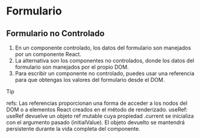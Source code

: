 # Formulario

## Formulario no Controlado

1. En un componente controlado, los datos del formulario son manejados por un componente React.
2. La alternativa son los componentes no controlados, donde los datos del formulario son manejados por el propio DOM.
3. Para escribir un componente no controlado, puedes usar una referencia para que obtengas los valores del formulario desde el DOM.

>[!TIP]
>refs: Las referencias proporcionan una forma de acceder a los nodos del DOM o a elementos React creados en el método de renderizado.
>useRef: useRef devuelve un objeto ref mutable cuya propiedad .current se inicializa con el argumento pasado (initialValue). El objeto devuelto se mantendrá persistente durante la vida completa del componente.